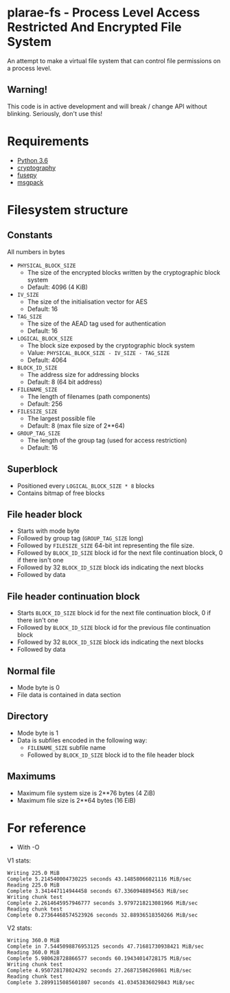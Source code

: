 plarae-fs - Process Level Access Restricted And Encrypted File System
=====================================================================

An attempt to make a virtual file system that can control file permissions on a process level.

Warning!
--------

This code is in active development and will break / change API without blinking. Seriously, don't use this!

Requirements
============

 - [Python 3.6](https://www.python.org/)
 - [cryptography](https://pypi.python.org/pypi/cryptography/1.7.1)
 - [fusepy](https://pypi.python.org/pypi/fusepy/2.0.4)
 - [msgpack](https://pypi.python.org/pypi/msgpack-python)


Filesystem structure
====================

Constants
---------

All numbers in bytes

 - `PHYSICAL_BLOCK_SIZE`
     - The size of the encrypted blocks written by the cryptographic block system
     - Default: 4096 (4 KiB)
 - `IV_SIZE`
     - The size of the initialisation vector for AES
     - Default: 16
 - `TAG_SIZE`
     - The size of the AEAD tag used for authentication
     - Default: 16
 - `LOGICAL_BLOCK_SIZE`
     - The block size exposed by the cryptographic block system
     - Value: `PHYSICAL_BLOCK_SIZE - IV_SIZE - TAG_SIZE`
     - Default: 4064
 - `BLOCK_ID_SIZE`
     - The address size for addressing blocks
     - Default: 8 (64 bit address)
 - `FILENAME_SIZE`
     - The length of filenames (path components)
     - Default: 256
 - `FILESIZE_SIZE`
     - The largest possible file
     - Default: 8 (max file size of 2**64)
 - `GROUP_TAG_SIZE`
     - The length of the group tag (used for access restriction)
     - Default: 16

Superblock
----------

 - Positioned every `LOGICAL_BLOCK_SIZE * 8` blocks
 - Contains bitmap of free blocks

File header block
-----------------

 - Starts with mode byte
 - Followed by group tag (`GROUP_TAG_SIZE` long)
 - Followed by `FILESIZE_SIZE` 64-bit int representing the file size.
 - Followed by `BLOCK_ID_SIZE` block id for the next file continuation block, 0 if there isn't one
 - Followed by 32 `BLOCK_ID_SIZE` block ids indicating the next blocks
 - Followed by data

File header continuation block
------------------------------

 - Starts `BLOCK_ID_SIZE` block id for the next file continuation block, 0 if there isn't one
 - Followed by `BLOCK_ID_SIZE` block id for the previous file continuation block
 - Followed by 32 `BLOCK_ID_SIZE` block ids indicating the next blocks
 - Followed by data

Normal file
-----------

 - Mode byte is 0
 - File data is contained in data section

Directory
---------

 - Mode byte is 1
 - Data is subfiles encoded in the following way:
     - `FILENAME_SIZE` subfile name
     - Followed by `BLOCK_ID_SIZE` block id to the file header block

Maximums
--------

 - Maximum file system size is 2**76 bytes (4 ZiB)
 - Maximum file size is 2**64 bytes (16 EiB)


For reference
=============

 - With -O

V1 stats:

```
Writing 225.0 MiB
Complete 5.214540004730225 seconds 43.14858066021116 MiB/sec
Reading 225.0 MiB
Complete 3.341447114944458 seconds 67.3360948894563 MiB/sec
Writing chunk test
Complete 2.2614645957946777 seconds 3.9797218213081966 MiB/sec
Reading chunk test
Complete 0.27364468574523926 seconds 32.88936518350266 MiB/sec
```

V2 stats:
```
Writing 360.0 MiB
Complete in 7.5445098876953125 seconds 47.71681730938421 MiB/sec
Reading 360.0 MiB
Complete 5.980628728866577 seconds 60.19434014728175 MiB/sec
Writing chunk test
Complete 4.950728178024292 seconds 27.26871586269861 MiB/sec
Reading chunk test
Complete 3.2899115085601807 seconds 41.03453836029843 MiB/sec
```
